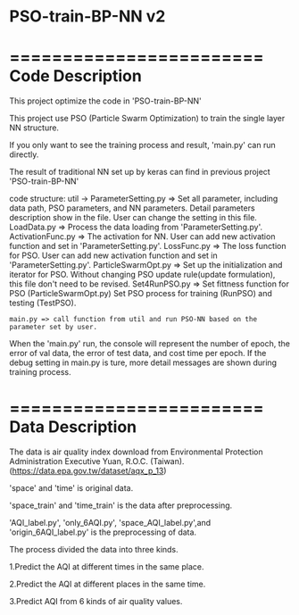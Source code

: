 # PSO-train-BP-NN v2
========================
Code Description
========================

This project optimize the code in 'PSO-train-BP-NN'

This project use PSO (Particle Swarm Optimization) to train the single layer NN structure.

If you only want to see the training process and result, 'main.py' can run directly.

The result of traditional NN set up by keras can find in previous project 'PSO-train-BP-NN'

code structure:
	util -> 
			ParameterSetting.py => Set all parameter, including data path, PSO parameters, and NN parameters.
								   Detail parameters description show in the file. 
								   User can change the setting in this file.
			LoadData.py => Process the data loading from 'ParameterSetting.py'. 					   
			ActivationFunc.py => The activation for NN. User can add new activation function and set in 'ParameterSetting.py'.
			LossFunc.py => The loss function for PSO. User can add new activation function and set in 'ParameterSetting.py'.
			ParticleSwarmOpt.py => Set up the initialization and iterator for PSO.
								   Without changing PSO update rule(update formulation), this file don't need to be revised.
			Set4RunPSO.py => Set fittness function for PSO (ParticleSwarmOpt.py)
							 Set PSO process for training (RunPSO) and testing (TestPSO).
	
	main.py => call function from util and run PSO-NN based on the parameter set by user.

When the 'main.py' run, the console will represent the number of epoch, the error of val data, the error of test data, and cost time per epoch.
If the debug setting in main.py is ture, more detail messages are shown during training process.

========================
Data Description
========================

The data is air quality index download from Environmental Protection Administration Executive Yuan, R.O.C. (Taiwan). (https://data.epa.gov.tw/dataset/aqx_p_13)

'space' and 'time' is original data.

'space_train' and 'time_train' is the data after preprocessing.

'AQI_label.py', 'only_6AQI.py', 'space_AQI_label.py',and 'origin_6AQI_label.py' is the preprocessing of data.

The process divided the data into three kinds.

1.Predict the AQI at different times in the same place.

2.Predict the AQI at different places in the same time.

3.Predict AQI from 6 kinds of air quality values.
  
  
